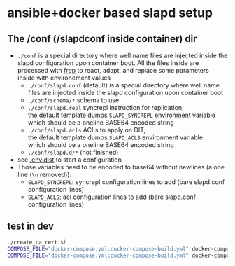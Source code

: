 # ansible+docker based slapd setup

## The /conf (/slapdconf inside container) dir
- `./conf` is a special directory where well name files are injected inside the slapd configuration upon container boot. All the files inside are processed with [frep](https://github.com/subchen/frep) to react, adapt, and replace some parameters inside with environement values
    - `./conf/slapd.conf` (default) is a special directory where well name files are injected inside the slapd configuration upon container boot
    - `./conf/schema/*` schema to use
    - `./conf/slapd.repl` syncrepl instruction for replication,<br/>
       the default template dumps `SLAPD_SYNCREPL` environment variable <br/>
       which should be a oneline BASE64 encoded string
    - `./conf/slapd.acls` ACLs to apply on DIT,<br/>
      the default template dumps `SLAPD_ACLS` environment variable<br/>
      which should be a oneline BASE64 encoded string
    - `./conf/slapd.d/*` (not finished)
- see [.env.dist](.env.dist) to start a configuration
- Those variables need to be encoded to base64 without newlines (a one line (`\n` removed)):
  - `SLAPD_SYNCREPL`: syncrepl configuration lines to add (bare slapd.conf configuration lines)
  - `SLAPD_ACLS`: acl configuration lines to add (bare slapd.conf configuration lines)

## test in dev
```bash
./create_ca_cert.sh
COMPOSE_FILE="docker-compose.yml:docker-compose-build.yml" docker-compose build
COMPOSE_FILE="docker-compose.yml:docker-compose-build.yml" docker-compose up
```
